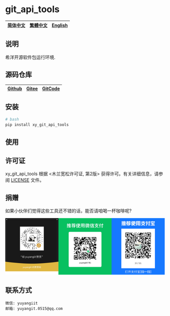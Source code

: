 # git_api_tools

| [简体中文](./README.md)         | [繁體中文](readme/README.zh-hant.md)        |                      [English](readme/README.en.md)          |
| ----------- | -------------|---------------------------------------|

## 说明

希洋开源软件包运行环境.

## 源码仓库

| [Github](https://github.com/xy-cross-tools/xy_git_api_tools.git)         | [Gitee](https://gitee.com/xy-opensource/xy_git_api_tools.git)        |                      [GitCode](https://gitcode.com/xy-opensource/xy_git_api_tools.git)          |
| ----------- | -------------|---------------------------------------|


## 安装

```bash
# bash
pip install xy_git_api_tools
```

## 使用


## 许可证
xy_git_api_tools 根据 <木兰宽松许可证, 第2版> 获得许可。有关详细信息，请参阅 [LICENSE](LICENSE) 文件。

## 捐赠
如果小伙伴们觉得这些工具还不错的话，能否请咱喝一杯咖啡呢?  

![pay-total](./readme/pay-total.png)


## 联系方式

```
微信: yuyangiit
邮箱: yuyangit.0515@qq.com
```